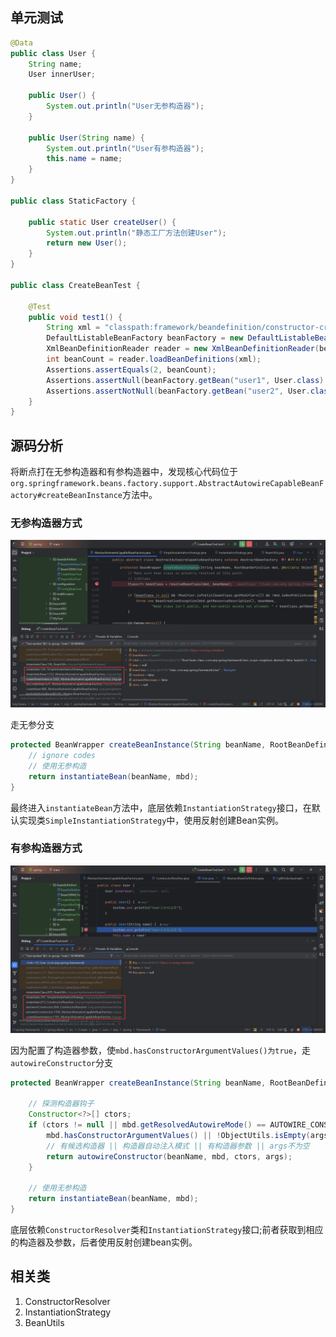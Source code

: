 ## 单元测试

```java
@Data
public class User {
	String name;
	User innerUser;

	public User() {
		System.out.println("User无参构造器");
	}

	public User(String name) {
		System.out.println("User有参构造器");
		this.name = name;
	}
}

public class StaticFactory {

	public static User createUser() {
		System.out.println("静态工厂方法创建User");
		return new User();
	}
}

public class CreateBeanTest {

	@Test
	public void test1() {
		String xml = "classpath:framework/beandefinition/constructor-createbean.xml";
		DefaultListableBeanFactory beanFactory = new DefaultListableBeanFactory();
		XmlBeanDefinitionReader reader = new XmlBeanDefinitionReader(beanFactory);
		int beanCount = reader.loadBeanDefinitions(xml);
		Assertions.assertEquals(2, beanCount);
		Assertions.assertNull(beanFactory.getBean("user1", User.class).getName());
		Assertions.assertNotNull(beanFactory.getBean("user2", User.class).getName());
	}
}
```

## 源码分析

将断点打在无参构造器和有参构造器中，发现核心代码位于`org.springframework.beans.factory.support.AbstractAutowireCapableBeanFactory#createBeanInstance`方法中。

### 无参构造器方式

![无参构造](../pics/无参构造器创建bean.png)

走无参分支

```java
protected BeanWrapper createBeanInstance(String beanName, RootBeanDefinition mbd, @Nullable Object[] args) {
    // ignore codes
    // 使用无参构造
    return instantiateBean(beanName, mbd);
}
```

最终进入`instantiateBean`方法中，底层依赖`InstantiationStrategy`接口，在默认实现类`SimpleInstantiationStrategy`中，使用反射创建Bean实例。

### 有参构造器方式

![有参构造器创建bean.png](../pics/有参构造器创建bean.png)

因为配置了构造器参数，使`mbd.hasConstructorArgumentValues()为true`，走`autowireConstructor`分支

```java
protected BeanWrapper createBeanInstance(String beanName, RootBeanDefinition mbd, @Nullable Object[] args) {
    
    // 探测构造器钩子
    Constructor<?>[] ctors;
    if (ctors != null || mbd.getResolvedAutowireMode() == AUTOWIRE_CONSTRUCTOR ||
        mbd.hasConstructorArgumentValues() || !ObjectUtils.isEmpty(args)) {
        // 有候选构造器 || 构造器自动注入模式 || 有构造器参数 || args不为空
        return autowireConstructor(beanName, mbd, ctors, args);
    }

    // 使用无参构造
    return instantiateBean(beanName, mbd);
}
```

底层依赖`ConstructorResolver`类和`InstantiationStrategy`接口;前者获取到相应的构造器及参数，后者使用反射创建bean实例。

## 相关类

1. ConstructorResolver
2. InstantiationStrategy
3. BeanUtils